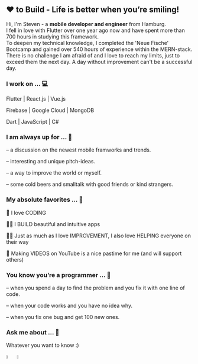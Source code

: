 ## ❤ to Build - Life is better when you’re smiling!

Hi, I'm Steven - a **mobile developer and engineer** from Hamburg.  
I fell in love with Flutter over one year ago now and have spent more than 700 hours in studying this framework.   
To deepen my technical knowledge, I completed the 'Neue Fische' Bootcamp and gained over 540 hours of experience within the MERN-stack.   
There is no challenge I am afraid of and I love to reach my limits, just to exceed them the next day. A day without improvement can't be a successful day.

### I work on ... 💻
Flutter | React.js | Vue.js

Firebase | Google Cloud | MongoDB

Dart | JavaScript | C#

### I am always up for ... 🍻
– a discussion on the newest mobile framworks and trends.

– interesting and unique pitch-ideas.

– a way to improve the world or myself.

– some cold beers and smalltalk with good friends or kind strangers.

### My absolute favorites ... 💖
🦄 I love CODING  

👨‍💻 I BUILD beautiful and intuitive apps  

👨‍🏫 Just as much as I love IMPROVEMENT, I also love HELPING everyone on their way  

🎥 Making VIDEOS on YouTube is a nice pastime for me (and will support others)

### You know you’re a programmer ... 🚀
– when you spend a day to find the problem and you fix it with one line of code.

– when your code works and you have no idea why.

– when you fix one bug and get 100 new ones.

### Ask me about ... 💭
Whatever you want to know :)   

<img src="https://www.flaticon.com/svg/static/icons/svg/726/726623.svg" width="5%">  <img src="https://www.flaticon.com/svg/static/icons/svg/216/216554.svg" width="5%">
